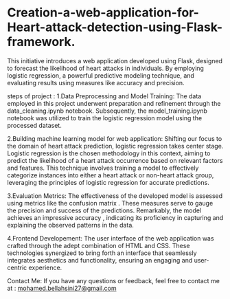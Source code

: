 # Creation-a-web-application-for-Heart-attack-detection-using-Flask-framework.
This initiative introduces a web application developed using Flask, designed to forecast the likelihood of heart attacks in individuals. By employing logistic regression, a powerful predictive modeling technique, and evaluating results using measures like accuracy and precision.

steps of project :
1.Data Preprocessing and Model Training:
The data employed in this project underwent preparation and refinement through the data_cleaning.ipynb notebook. Subsequently, the model_training.ipynb notebook was utilized to train the logistic regression model using the processed dataset.

2.Building machine learning model for web application:
Shifting our focus to the domain of heart attack prediction, logistic regression takes center stage. Logistic regression is the chosen methodology in this context, aiming to predict the likelihood of a heart attack occurrence based on relevant factors and features. This technique involves training a model to effectively categorize instances into either a heart attack or non-heart attack group, leveraging the principles of logistic regression for accurate predictions.

3.Evaluation Metrics:
The effectiveness of the developed model is assessed using metrics like the confusion matrix . These measures serve to gauge the precision and success of the predictions. Remarkably, the model achieves an impressive accuracy , indicating its proficiency in capturing and explaining the observed patterns in the data.

4.Frontend Developement:
The user interface of the web application was crafted through the adept combination of HTML and CSS. These technologies synergized to bring forth an interface that seamlessly integrates aesthetics and functionality, ensuring an engaging and user-centric experience.

Contact Me:
If you have any questions or feedback, feel free to contact me at : mohamed.bellahsini27@gmail.com
